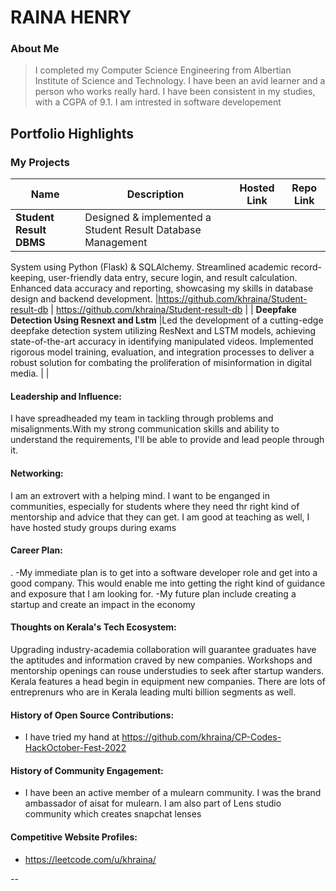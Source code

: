 # RAINA HENRY

### About Me

> I completed my Computer Science Engineering from Albertian Institute of Science and Technology. I have been an avid learner and a person who works really hard. I have been consistent in my studies, with a CGPA of 9.1. I am intrested in software developement


## Portfolio Highlights

### My Projects

| Name                | Description                                                               | Hosted Link                              | Repo Link                                                      |
|---------------------|---------------------------------------------------------------------------|------------------------------------------|----------------------------------------------------------------|
| **Student Result DBMS**  | Designed & implemented a Student Result Database Management
System using Python (Flask) & SQLAlchemy. Streamlined academic
record-keeping, user-friendly data entry, secure login, and result calculation. Enhanced data accuracy and reporting, showcasing my skills in database design and backend development.                                           |https://github.com/khraina/Student-result-db    | https://github.com/khraina/Student-result-db            |
| **Deepfake Detection Using Resnext and Lstm**  |Led the development of a cutting-edge deepfake detection system
utilizing ResNext and LSTM models, achieving state-of-the-art accuracy in identifying manipulated videos.
Implemented rigorous model training, evaluation, and integration processes to deliver a robust solution for combating the proliferation of misinformation in digital media.                                             |     | 

#### Leadership and Influence:

I have spreadheaded my team in tackling through problems and misalignments.With my strong communication skills and ability to understand the requirements, I'll be able to provide and lead people through it.
#### Networking:

I am an extrovert with a helping mind. I want to be enganged in communities, especially for students where they need thr right kind of mentorship and advice that they can get. I am good at teaching as well, I have hosted study groups during exams

#### Career Plan:
.
-My immediate plan is to get into a software developer role and get into a good company. This would enable me into getting the right kind of guidance and exposure that I am looking for.
-My future plan include creating a startup and create an impact in the economy

#### Thoughts on Kerala's Tech Ecosystem:

Upgrading industry-academia collaboration will guarantee graduates have the aptitudes and information craved by new companies.
Workshops and mentorship openings can rouse understudies to seek after startup wanders.
Kerala features a head begin in equipment new companies. There are lots of entreprenurs who are in Kerala leading multi billion segments as well.
#### History of Open Source Contributions:

- I have tried my hand at https://github.com/khraina/CP-Codes-HackOctober-Fest-2022 

#### History of Community Engagement:

- I have been an active member of a mulearn community. I was the brand ambassador of aisat for mulearn. I am also part of Lens studio community which creates snapchat lenses


#### Competitive Website Profiles:

- https://leetcode.com/u/khraina/


--
